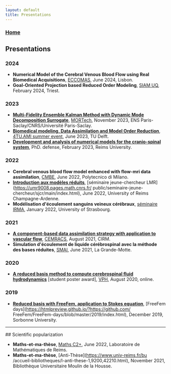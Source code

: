 ```yaml
---
layout: default
title: Presentations
---
```


### [Home](./index.md)

## Presentations

### 2024

* **Numerical Model of the Cerebral Venous Blood Flow using Real Biomedical Acquisitions**,
[ECCOMAS](https://eccomas2024.org/),
June 2024, Lisbon.
* **Goal-Oriented Projection based Reduced Order Modeling**,
[SIAM UQ](https://siamuq24.cimne.com/),
February 2024, Triest.

### 2023

* [**Multi-Fidelity Ensemble Kalman Method with Dynamic Mode Decomposition Surrogate**](https://hal.science/hal-04771818),
[MORTech](https://mortech2023.sciencesconf.org/?lang=en),
November 2023, ENS Paris-Saclay/CNRS/Université Paris-Saclay.
* [**Biomedical modeling, Data Assimilation and Model Order Reduction**](./assets/pres/4tuami.pdf),
[4TU.AMI summer event](https://www.4tu.nl/ami/Agenda-Events/summer-event-2023/),
June 2023, TU Delft.
* [**Development and analysis of numerical models for the cranio-spinal system**](./assets/pres/defense.pdf), 
PhD. defense, February 2023, Reims University.

### 2022
* **Cerebral venous blood flow model enhanced with flow-mri data
assimilation**, [CMBE](https://www.compbiomed.net/2021/),
June 2022, Polytecnico di Milano.
* [**Introduction aux modèles réduits**](./assets/pres/sjc2022.pdf), 
[séminaire jeune-chercheur LMR](https://umr9008.pages.math.cnrs.fr/
public/seminaire-jeune-chercheur/sjcr/main/index.html),
June 2022, University of Reims Champagne-Ardenne.
* **Modélisation d'écoulement sanguins veineux cérébraux**, 
[séminaire IRMA](http://irma.math.unistra.fr/),
January 2022, University of Strasbourg.

### 2021
* [**A component-based data assimilation strategy with application 
to vascular flow**](./assets/pres/cemracs2021.pdf),
[CEMRACS](http://smai.emath.fr/cemracs/cemracs21/), August 2021, CIRM.
* **Simulation d'écoulement de liquide cérébrospinal avec la 
méthode des bases réduites**, 
[SMAI](https://smai2021.math.univ-toulouse.fr/accueil), June 2021, La Grande-Motte.

### 2020
* [**A reduced basis method to compute cerebrospinal 
fluid hydrodynamics**](./assets/pres/vph2020.pdf) [student poster 
award], [VPH](https://vph2020.sciencesconf.org), 
August 2020, online.

### 2019
* [**Reduced basis with FreeFem, application to Stokes 
equation**](./assets/pres/ff2019.pdf), 
[FreeFem days](https://htmlpreview.github.io/?https://github.com/
FreeFem/FreeFem-days/blob/master/2019/index.html),
December 2019, Sorbonne University. 

<hr>
## Scientific popularization

* **Maths-et-ma-thèse**, [Maths C2+](https://www.mathc2plus.fr/), 
June 2022, Laboratoire de Mathématiques de Reims.
* **Maths-et-ma-thèse**, [Anti-Thèse](https://www.univ-reims.fr/bu
/accueil-bibliotheques/l-anti-these-1,9200,42210.html), 
November 2021, Bibliothèque Universitaire Moulin de la Housse.
